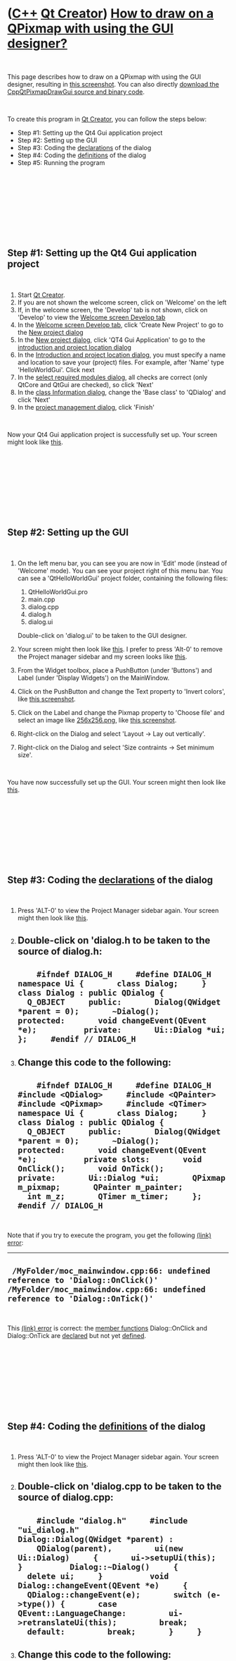 



 

 

 

 

 

([C++](Cpp.htm) [Qt Creator](CppQtCreator.htm)) [How to draw on a QPixmap with using the GUI designer?](CppQtPixmapDrawGui.htm)
===============================================================================================================================

 

This page describes how to draw on a QPixmap with using the GUI
designer, resulting in [this screenshot](CppQtPixmapDrawGui.png). You
can also directly [download the CppQtPixmapDrawGui source and binary
code](CppQtPixmapDrawGui.zip).

 

To create this program in [Qt Creator](CppQtCreator.htm), you can follow
the steps below:

-   Step \#1: Setting up the Qt4 Gui application project
-   Step \#2: Setting up the GUI
-   Step \#3: Coding the [declarations](CppDeclaration.htm) of the
    dialog
-   Step \#4: Coding the [definitions](CppDefinition.htm) of the dialog
-   Step \#5: Running the program

 

 

 

 

 

Step \#1: Setting up the Qt4 Gui application project
----------------------------------------------------

 

1.  Start [Qt Creator](CppQtCreator.htm).
2.  If you are not shown the welcome screen, click on 'Welcome' on the
    left
3.  If, in the welcome screen, the 'Develop' tab is not shown, click on
    'Develop' to view the [Welcome screen Develop
    tab](CppQtCreatorWelcomeDevelop_2_1_0.png)
4.  In the [Welcome screen Develop
    tab](CppQtCreatorWelcomeDevelop_2_1_0.png), click 'Create New
    Project' to go to the [New project
    dialog](CppQtCreatorNewProject_2_5_2.png)
5.  In the [New project dialog](CppQtCreatorNewProject_2_5_2.png), click
    'QT4 Gui Application' to go to the [introduction and project
    location dialog](CppQtIntroduction.png)
6.  In the [Introduction and project location
    dialog](CppQtIntroduction.png), you must specify a name and location
    to save your (project) files. For example, after 'Name'
    type 'HelloWorldGui'. Click next
7.  In the [select required modules
    dialog](CppQtCreatorSelectRequiredModules.png), all checks are
    correct (only QtCore and QtGui are checked), so click 'Next'
8.  In the [class Information dialog](CppQtClassInformation.png), change
    the 'Base class' to 'QDialog' and click 'Next'
9.  In the [project management dialog](CppQtProjectManagement.png),
    click 'Finish'

 

Now your Qt4 Gui application project is successfully set up. Your screen
might look like [this](CppQtHelloWorldWindowedGui1.png).

 

 

 

 

 

Step \#2: Setting up the GUI
----------------------------

 

1.  On the left menu bar, you can see you are now in 'Edit' mode
    (instead of 'Welcome' mode). You can see your project right of this
    menu bar. You can see a 'QtHelloWorldGui' project folder, containing
    the following files:
    1.  QtHelloWorldGui.pro
    2.  main.cpp
    3.  dialog.cpp
    4.  dialog.h
    5.  dialog.ui

    Double-click on 'dialog.ui' to be taken to the GUI designer.
2.  Your screen might then look like
    [this](CppQtHelloWorldWindowedGui2.png). I prefer to press 'Alt-0'
    to remove the Project manager sidebar and my screen looks like
    [this](CppQtHelloWorldWindowedGui3.png).
3.  From the Widget toolbox, place a PushButton (under 'Buttons') and
    Label (under 'Display Widgets') on the MainWindow.
4.  Click on the PushButton and change the Text property to 'Invert
    colors', like [this screenshot](CppQtPixmapDrawGui2.png).
5.  Click on the Label and change the Pixmap property to 'Choose file'
    and select an image like [256x256.png](256x256.png), like [this
    screenshot](CppQtPixmapDrawGui3.png).
6.  Right-click on the Dialog and select 'Layout -&gt; Lay
    out vertically'.
7.  Right-click on the Dialog and select 'Size contraints -&gt; Set
    minimum size'.

 

You have now successfully set up the GUI. Your screen might then look
like [this](CppQtPixmapDrawGui4.png).

 

 

 

 

 

Step \#3: Coding the [declarations](CppDeclaration.htm) of the dialog
---------------------------------------------------------------------

 

1.  Press 'ALT-0' to view the Project Manager sidebar again. Your screen
    might then look like [this](CppQtHelloWorldWindowedGui5.png).
2.  Double-click on 'dialog.h to be taken to the source of dialog.h:
      ----------------------------------------------------------------------------------------------------------------------------------------------------------------------------------------------------------------------------------------------------------------------------------------------------------------------------------------------------------
      `     #ifndef DIALOG_H     #define DIALOG_H          namespace Ui {       class Dialog;     }          class Dialog : public QDialog {       Q_OBJECT     public:       Dialog(QWidget *parent = 0);       ~Dialog();          protected:       void changeEvent(QEvent *e);          private:       Ui::Dialog *ui;     };     #endif // DIALOG_H     `
      ----------------------------------------------------------------------------------------------------------------------------------------------------------------------------------------------------------------------------------------------------------------------------------------------------------------------------------------------------------

3.  Change this code to the following:
      --------------------------------------------------------------------------------------------------------------------------------------------------------------------------------------------------------------------------------------------------------------------------------------------------------------------------------------------------------------------------------------------------------------------------------------------------------------------------------------------------------------------------------------------------------------------------------------------------------------------------
      `     #ifndef DIALOG_H     #define DIALOG_H          #include <QDialog>     #include <QPainter>     #include <QPixmap>     #include <QTimer>          namespace Ui {       class Dialog;     }          class Dialog : public QDialog {       Q_OBJECT     public:       Dialog(QWidget *parent = 0);       ~Dialog();          protected:       void changeEvent(QEvent *e);          private slots:       void OnClick();       void OnTick();          private:       Ui::Dialog *ui;       QPixmap m_pixmap;       QPainter m_painter;       int m_z;       QTimer m_timer;     };          #endif // DIALOG_H     `
      --------------------------------------------------------------------------------------------------------------------------------------------------------------------------------------------------------------------------------------------------------------------------------------------------------------------------------------------------------------------------------------------------------------------------------------------------------------------------------------------------------------------------------------------------------------------------------------------------------------------------

 

Note that if you try to execute the program, you get the following
[(link) error](CppLinkError.htm):

  -----------------------------------------------------------------------------------------------------------------------------------------------------------
  ` /MyFolder/moc_mainwindow.cpp:66: undefined reference to 'Dialog::OnClick()' /MyFolder/moc_mainwindow.cpp:66: undefined reference to 'Dialog::OnTick()'`
  -----------------------------------------------------------------------------------------------------------------------------------------------------------

 

This [(link) error](CppLinkError.htm) is correct: the [member
functions](CppMemberFunction.htm) Dialog::OnClick and Dialog::OnTick are
[declared](CppDeclaration.htm) but not yet [defined](CppDefinition.htm).

 

 

 

 

 

Step \#4: Coding the [definitions](CppDefinition.htm) of the dialog
-------------------------------------------------------------------

 

1.  Press 'ALT-0' to view the Project Manager sidebar again. Your screen
    might then look like [this](CppQtHelloWorldWindowedGui6.png).
2.  Double-click on 'dialog.cpp to be taken to the source of dialog.cpp:
      ----------------------------------------------------------------------------------------------------------------------------------------------------------------------------------------------------------------------------------------------------------------------------------------------------------------------------------------------------------------------------------------------------------------------------------------------------------------------------------------------------
      `     #include "dialog.h"     #include "ui_dialog.h"          Dialog::Dialog(QWidget *parent) :         QDialog(parent),         ui(new Ui::Dialog)     {       ui->setupUi(this);     }          Dialog::~Dialog()     {       delete ui;     }          void Dialog::changeEvent(QEvent *e)     {       QDialog::changeEvent(e);       switch (e->type()) {       case QEvent::LanguageChange:         ui->retranslateUi(this);         break;       default:         break;       }     }     `
      ----------------------------------------------------------------------------------------------------------------------------------------------------------------------------------------------------------------------------------------------------------------------------------------------------------------------------------------------------------------------------------------------------------------------------------------------------------------------------------------------------

3.  Change this code to the following:
      ------------------------------------------------------------------------------------------------------------------------------------------------------------------------------------------------------------------------------------------------------------------------------------------------------------------------------------------------------------------------------------------------------------------------------------------------------------------------------------------------------------------------------------------------------------------------------------------------------------------------------------------------------------------------------------------------------------------------------------------------------------------------------------------------------------------------------------------------------------------------------------------------------------------------------------------------------------------------------------------------------------------------------------------------------------------------------------------------------------------------------------------------------------------------------------------------------------------------------------------------------------------------------------------------------------------------
      `     #include <QPainter>          #include "dialog.h"     #include "ui_dialog.h"          Dialog::Dialog(QWidget *parent) :         QDialog(parent),         ui(new Ui::Dialog),         m_pixmap("256x256.png"),         m_painter(&m_pixmap),         m_z(0)     {       ui->setupUi(this);       assert(QFile::exists("256x256.png") && "Please put a file called 256x256.png in the executable its folder");       QObject::connect(ui->pushButton,SIGNAL(clicked()),this,SLOT(OnClick()));       QObject::connect(&m_timer,SIGNAL(timeout()),this,SLOT(OnTick()));       OnTick();       m_timer.start(10);     }          Dialog::~Dialog()     {       delete ui;     }          void Dialog::changeEvent(QEvent *e)     {       QDialog::changeEvent(e);       switch (e->type()) {       case QEvent::LanguageChange:         ui->retranslateUi(this);         break;       default:         break;       }     }          void Dialog::OnTick()     {       ++m_z;       for (int x = 0; x!=256; ++x)       {         for (int y = 0; y!=256; ++y)         {           m_painter.setPen(QColor((m_z+x)%256,(m_z+y)%256,(m_z+x+y)%256));           m_painter.drawPoint(x,y);         }       }       ui->label->setPixmap(m_pixmap);     }          void Dialog::OnClick()     {       m_z+=128;     }     `
      ------------------------------------------------------------------------------------------------------------------------------------------------------------------------------------------------------------------------------------------------------------------------------------------------------------------------------------------------------------------------------------------------------------------------------------------------------------------------------------------------------------------------------------------------------------------------------------------------------------------------------------------------------------------------------------------------------------------------------------------------------------------------------------------------------------------------------------------------------------------------------------------------------------------------------------------------------------------------------------------------------------------------------------------------------------------------------------------------------------------------------------------------------------------------------------------------------------------------------------------------------------------------------------------------------------------------

 

 

 

 

 

Step \#5: Running the program
-----------------------------

 

1.  Press CTRL-R to start the program
2.  Your screen might then look like [this](CppQtPixmapDrawGui.png)

 

 

 

 

 





 



